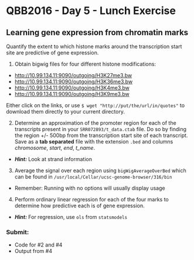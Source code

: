 # QBB2016 - Day 5 - Lunch Exercise

## Learning gene expression from chromatin marks

Quantify the extent to which histone marks around the transcription start site
are predictive of gene expression.

1. Obtain bigwig files for four different histone modifications:

  - http://10.99.134.11:9090/outgoing/H3K27me3.bw
  - http://10.99.134.11:9090/outgoing/H3K36me3.bw
  - http://10.99.134.11:9090/outgoing/H3K4me3.bw
  - http://10.99.134.11:9090/outgoing/H3K9me3.bw

  Either click on the links, or use `$ wget "http://put/the/url/in/quotes"` 
  to download them directly to your current directory.

2. Determine an approximation of the promoter region for each of the transcripts
   present in your `SRR072893/t_data.ctab` file. Do so by finding the
   region +/- 500bp from the transcription start site of each transcript. Save
   as a **tab separated** file with the extension `.bed` and columns *chromosome*,
   *start*, *end*, *t_name*.
  - __*Hint:*__ Look at strand information
  
3. Average the signal over each region using `bigWigAverageOverBed` which can be
   found in `/usr/local/Cellar/ucsc-genome-browser/316/bin`
  - Remember: Running with no options will usually display usage

4. Perform ordinary linear regression for each of the four marks to determine
   how predictive each is of gene expression.
  - __*Hint:*__ For regression, use `ols` from `statsmodels`


### Submit:

* Code for #2 and #4
* Output from #4
